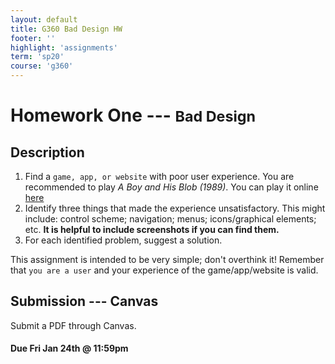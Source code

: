 ```yaml
---
layout: default
title: G360 Bad Design HW
footer: ''
highlight: 'assignments'
term: 'sp20'
course: 'g360'
---
```

# Homework One --- <small>Bad Design</small>
## Description
1. Find a `game, app, or website` with poor user experience. You are recommended to play _A Boy and His Blob (1989)_. You can play it online [here](http://www.8bbit.com/play/boy/150)
2. Identify three things that made the experience unsatisfactory. This might include: control scheme; navigation; menus; icons/graphical elements; etc. __It is helpful to include screenshots if you can find them.__
3. For each identified problem, suggest a solution.

This assignment is intended to be very simple; don't overthink it! Remember that `you are a user` and your experience of the game/app/website is valid.


## Submission --- Canvas
Submit a PDF through Canvas.

#### **Due Fri Jan 24th @ 11:59pm**